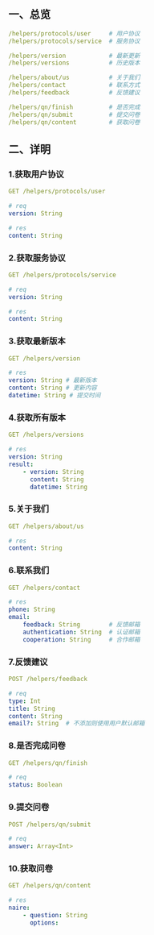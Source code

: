 ## 一、总览

~~~yaml
/helpers/protocols/user		# 用户协议
/helpers/protocols/service	# 服务协议

/helpers/version			# 最新更新
/helpers/versions			# 历史版本

/helpers/about/us			# 关于我们
/helpers/contact			# 联系方式
/helpers/feedback			# 反馈建议

/helpers/qn/finish			# 是否完成
/helpers/qn/submit			# 提交问卷
/helpers/qn/content			# 获取问卷
~~~



## 二、详明

### 1.获取用户协议

~~~yaml
GET /helpers/protocols/user

# req
version: String

# res
content: String
~~~

### 2.获取服务协议

~~~yaml
GET /helpers/protocols/service

# req
version: String

# res
content: String
~~~

### 3.获取最新版本

~~~yaml
GET /helpers/version

# res
version: String	# 最新版本
content: String	# 更新内容
datetime: String # 提交时间
~~~

### 4.获取所有版本

~~~yaml
GET /helpers/versions

# res
version: String
result:
	- version: String
	  content: String
	  datetime: String
~~~

### 5.关于我们

~~~yaml
GET /helpers/about/us

# res
content: String
~~~

### 6.联系我们

~~~yaml
GET /helpers/contact

# res
phone: String
email:
	feedback: String		# 反馈邮箱
	authentication: String	# 认证邮箱
	cooperation: String		# 合作邮箱
~~~

### 7.反馈建议

~~~yaml
POST /helpers/feedback

# req
type: Int
title: String
content: String
email?: String	# 不添加则使用用户默认邮箱
~~~

### 8.是否完成问卷

~~~yaml
GET /helpers/qn/finish

# req
status: Boolean
~~~

### 9.提交问卷

~~~yaml
POST /helpers/qn/submit

# req
answer: Array<Int>
~~~

### 10.获取问卷

~~~yaml
GET /helpers/qn/content

# res
naire:
	- question: String
	  options: 
~~~

